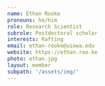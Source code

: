 ```yaml
---
name: Ethan Rooke
pronouns: he/him
role: Research Scientist
subrole: Postdoctoral scholar
interests: Rafting
email: ethan-rooke@uiowa.edu
website: https://ethan.roo.ke
photo: ethan.jpg
layout: member
subpath: '/assets/img/'
---
```

<!-- Write anything else here and it will be printed. -->
